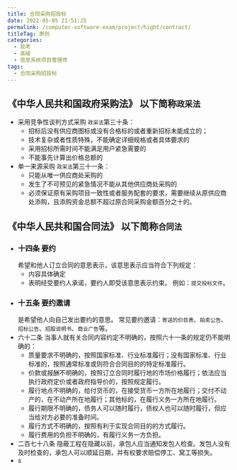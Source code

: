 ```yaml
---
title: 合同采购招投标
date: 2022-05-05 21:51:25
permalink: /computer-software-exam/project/hight/contract/
titleTag: 原创
categories:
  - 软考
  - 高级
  - 信息系统项目管理师
tags:
  - 合同采购招投标
---
```

## 《中华人民共和国政府采购法》 以下简称`政采法`

- 采用竞争性谈判方式采购
  `政采法`第三十条：
  - 招标后没有供应商图标或没有合格标的或者重新招标未能成立的；
  - 技术复杂或者性质特殊，不能确定详细规格或者具体要求的
  - 采用招标所需时间不能满足用户紧急需要的
  - 不能事先计算出价格总额的
- 单一来源采购
  `政采法`第三十一条：
  - 只能从唯一供应商处采购的
  - 发生了不可预见的紧急情况不能从其他供应商处采购的
  - 必须保证原有采购项目一致性或者服务配套的要求，需要继续从原供应商处添购，且添购资金总额不超过原合同采购金额百分之十的。
## 《中华人民共和国合同法》 以下简称`合同法`
- ### 十四条 要约
  希望和他人订立合同的意思表示，该意思表示应当符合下列规定：
  - 内容具体确定
  - 表明经受要约人承诺，要约人即受该意思表示约束。
  例如：`提交投标文件`。
- ### 十五条 要约邀请
  是希望他人向自己发出要约的意思。
  常见要约邀请：`寄送的价目表`、`拍卖公告`、`招标公告`、`招股说明书`、`商业广告`等。
- 六十二条
  当事人就有关合同内容约定不明确的，按照六十一条的规定仍不能明确的：
  - 质量要求不明确的，按照国家标准、行业标准履行；没有国家标准、行业标准的，按照通常标准或则符合合同目的的特定标准履行。
  - 价款或报酬不明确的，按照订立合同时履行地的市场价格履行；依法应当执行政府定价或者政府指导价的，按照规定履行。
  - 履行地点不明确的，给付货币的，在接受货币一方所在地履行；交付不动产的，在不动产所在地履行；其他标的，在履行义务一方所在地履行。
  - 履行期限不明确的，债务人可以随时履行，债权人也可以随时履行，但应当给对方必要的准备时间。
  - 履行方式不明确的，按照有利于实现合同目的的方式履行。
  - 履行费用的负担不明确的，有履行义务一方负担。
- 二百七十八条
  隐蔽工程在隐藏以前，承包人应当通知发包人检查。发包人没有及时检查的，承包人可以顺延日期，并有权要求赔偿停工、窝工等损失。
- s